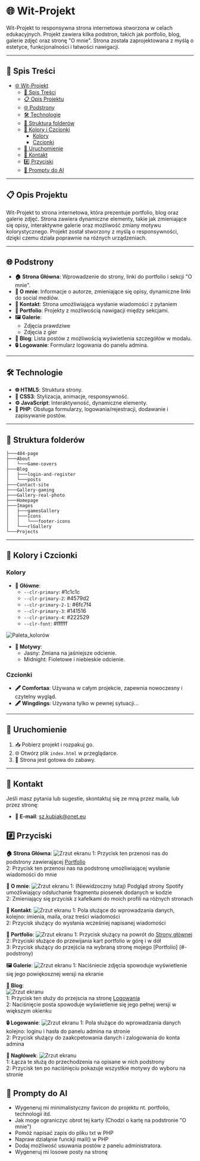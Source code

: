 # 🌐 Wit-Projekt

Wit-Projekt to responsywna strona internetowa stworzona w celach edukacyjnych. Projekt zawiera kilka podstron, takich jak portfolio, blog, galerie zdjęć oraz stronę "O mnie". Strona została zaprojektowana z myślą o estetyce, funkcjonalności i łatwości nawigacji.

---

## 📖 Spis Treści

- [🌐 Wit-Projekt](#-wit-projekt)
  - [📖 Spis Treści](#-spis-treści)
  - [📋 Opis Projektu](#-opis-projektu)
  - [🌐 Podstrony](#-podstrony)
  - [🛠 Technologie](#-technologie)
  - [💼 Struktura folderów](#-struktura-folderów)
  - [🎨 Kolory i Czcionki](#-kolory-i-czcionki)
    - [Kolory](#kolory)
    - [Czcionki](#czcionki)
  - [🚀 Uruchomienie](#-uruchomienie)
  - [📧 Kontakt](#-kontakt)
  - [#️⃣ Przyciski](#️⃣-przyciski)
  - [📝 Prompty do AI](#-prompty-do-ai)

---

## 📋 Opis Projektu

Wit-Projekt to strona internetowa, która prezentuje portfolio, blog oraz galerie zdjęć. Strona zawiera dynamiczne elementy, takie jak zmieniające się opisy, interaktywne galerie oraz możliwość zmiany motywu kolorystycznego. Projekt został stworzony z myślą o responsywności, dzięki czemu działa poprawnie na różnych urządzeniach.

---

## 🌐 Podstrony

- **🏠 Strona Główna**: Wprowadzenie do strony, linki do portfolio i sekcji "O mnie".
- **👤 O mnie**: Informacje o autorze, zmieniające się opisy, dynamiczne linki do social mediów.
- **📨 Kontakt**: Strona umożliwiająca wysłanie wiadomości z pytaniem
- **📁 Portfolio**: Projekty z możliwością nawigacji między sekcjami.
- **🖼 Galerie**:
  - Zdjęcia prawdziwe
  - Zdjęcia z gier
- **📝 Blog**: Lista postów z możliwością wyświetlenia szczegółów w modalu.
- **🔒 Logowanie**: Formularz logowania do panelu admina.

---

## 🛠 Technologie

- **🌐 HTML5**: Struktura strony.
- **🎨 CSS3**: Stylizacja, animacje, responsywność.
- **⚙️ JavaScript**: Interaktywność, dynamiczne elementy.
- **💾 PHP**: Obsługa formularzy, logowania/rejestracji, dodawanie i zapisywanie postów.

---
## 💼 Struktura folderów
```
├───404-page
├───About
│   └───Game-covers
├───Blog
│   ├───login-and-register
│   └───posts
├───Contact-site
├───Gallery-gaming
├───Gallery-real-photo
├───Homepage
├───Images
│   ├───gamesGallery
│   ├───Icons
│   │   └───footer-icons
│   └───rlGallery
└───Projects
``` 
---
## 🎨 Kolory i Czcionki

### Kolory

- **🎨 Główne**:
  - `--clr-primary`: #1c1c1c
  - `--clr-primary-2`: #4579d2
  - `--clr-primary-2-1`: #6fc7f4
  - `--clr-primary-3`: #141516
  - `--clr-primary-4`: #222529
  - `--clr-font`: #ffffff
  
![Paleta_kolorów](Markdown-images/Paletka.png)
- **🌈 Motywy**:
  - Jasny: Zmiana na jaśniejsze odcienie.
  - Midnight: Fioletowe i niebieskie odcienie.

### Czcionki

- **🖋 Comfortaa**: Używana w całym projekcie, zapewnia nowoczesny i czytelny wygląd.
- **🖋 Wingdings**: Używana tylko w pewnej sytuacji...
---

## 🚀 Uruchomienie

1. 📥 Pobierz projekt i rozpakuj go.
2. 🌐 Otwórz plik `index.html` w przeglądarce.
3. 🎉 Strona jest gotowa do zabawy.

---

## 📧 Kontakt

Jeśli masz pytania lub sugestie, skontaktuj się ze mną przez maila, lub przez stronę:

- **📧 E-mail**: [sz.kubiak@onet.eu](mailto:sz.kubiak@onet.eu)

## #️⃣ Przyciski

 **🏠 Strona Główna**: 
  ![Zrzut ekranu](Markdown-images/Strona%20główna.png)
  1: Przycisk ten przenosi nas do podstrony zawierającej [Portfolio](#-podstrony)  
  2: Przycisk ten przenosi nas na podstronę umożliwiającej wysłanie wiadomości do mnie 

 **👤 O mnie**: 
  ![Zrzut ekranu](Markdown-images/O%20mnie.png)
  1: (Niewidzoczny tutaj) Podgląd strony Spotify umożliwiający odsłuchanie fragmentu piosenek dodanych w kodzie  
  2: Zmieniający się przycisk z kafelkami do moich profili na różnych stronach  

 **📨 Kontakt**: 
  ![Zrzut ekranu](Markdown-images/Firefox_Screenshot_2025-05-13T15-16-22.952Z.png)
  1: Pola służące do wprowadzania danych, kolejno: imienia, maila, oraz treści wiadomości  
  2: Przycisk służący do wysłania wcześniej napisanej wiadomości  

 **📁 Portfolio**: 
  ![Zrzut ekranu](Markdown-images/Firefox_Screenshot_2025-05-13T14-52-47.235Z.png)
  1: Przycisk służący na powrót do [Strony głównej](#-podstrony)  
  2: Przyciski służące do przewijania kart portfolio w górę i w dół  
  3: Przycisk służący do przejścia na wybraną stronę mojego [Portfolio]
  (#-podstrony)    

 **🖼 Galerie**:
  ![Zrzut ekranu](Markdown-images/Zdjęcia%20te%20prawdziwe.png)
  1: Naciśniecie zdjęcia spowoduje wyświetlenie się jego powiękosznej wersji na ekranie  
  
 **📝 Blog**:   
  ![Zrzut ekranu](Markdown-images/Firefox_Screenshot_2025-05-13T15-14-22.796Z.png)  
  1: Przycisk ten służy do przejscia na stronę [Logowania](#-podstrony)    
  2: Naciśnięcie posta spowoduje wyświetlenie się jego pełnej wersji w większym okienku  

 **🔒 Logowanie**: 
  ![Zrzut ekranu](Markdown-images/Firefox_Screenshot_2025-05-13T15-16-56.557Z.png)
  1: Pola służące do wprowadzania danych kolejno: loginu i hasła do panelu admina na stronie  
  2: Przycisk służący do zaakcpetowania danych i zalogowania do konta admina   

 **🐸 Nagłówek**:
  ![Zrzut ekranu](Markdown-images/header.png)  
  1: Łącza te służą do przechodzenia na opisane w nich podstrony  
  2: Przycisk ten po naciśnięciu pokazuje wszystkie motywy do wyboru na stronie  

## 📝 Prompty do AI  
- Wygeneruj mi minimalistyczny favicon do projektu nt. portfolio, technologii itd.
- Jak moge ograniczyc obrot tej karty (Chodzi o kartę na podstronie "O mnie")
- Pomóż napisać zapis do pliku txt w PHP
- Napraw działąnie funckji mail() w PHP
- Dodaj możliwość usuwania postów z panelu administratora.
- Wygeneruj mi losowe posty na stronę
